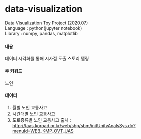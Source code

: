 # data-visualization
Data Visualization Toy Project (2020.07)   
Language : python(jupyter notebook)   
Library : numpy, pandas, matplotlib   

### 
#### 내용 
데이터 시각화를 통해 시사점 도출 스토리 텔링
#### 주 키워드
노인
#### 데이터 
1. 월별 노인 교통사고
2. 시간대별 노인 교통사고 
3. 도로종류별 노인 교통사고 
출처 : http://taas.koroad.or.kr/web/shp/sbm/initUnityAnalsSys.do?menuId=WEB_KMP_OVT_UAS


